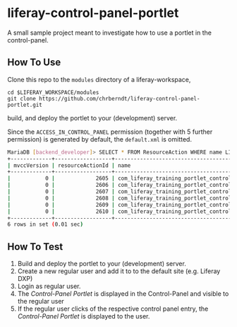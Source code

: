 # liferay-control-panel-portlet

A small sample project meant to investigate how to use a portlet in the control-panel.

## How To Use

Clone this repo to the `modules` directory of a liferay-workspace, 

```
cd $LIFERAY_WORKSPACE/modules
git clone https://github.com/chrberndt/liferay-control-panel-portlet.git
```

build, and deploy the portlet to your (development) server.

Since the `ACCESS_IN_CONTROL_PANEL` permission (together with 5 further permission) is generated by default, the `default.xml` is omitted.

```bash
MariaDB [backend_developer]> SELECT * FROM ResourceAction WHERE name LIKE '%liferay_training%';
+-------------+------------------+---------------------------------------------------------------+-------------------------+--------------+
| mvccVersion | resourceActionId | name                                                          | actionId                | bitwiseValue |
+-------------+------------------+---------------------------------------------------------------+-------------------------+--------------+
|           0 |             2605 | com_liferay_training_portlet_controlpanel_ControlPanelPortlet | VIEW                    |            1 |
|           0 |             2606 | com_liferay_training_portlet_controlpanel_ControlPanelPortlet | ADD_TO_PAGE             |            2 |
|           0 |             2607 | com_liferay_training_portlet_controlpanel_ControlPanelPortlet | CONFIGURATION           |            4 |
|           0 |             2608 | com_liferay_training_portlet_controlpanel_ControlPanelPortlet | PERMISSIONS             |            8 |
|           0 |             2609 | com_liferay_training_portlet_controlpanel_ControlPanelPortlet | PREFERENCES             |           16 |
|           0 |             2610 | com_liferay_training_portlet_controlpanel_ControlPanelPortlet | ACCESS_IN_CONTROL_PANEL |           32 |
+-------------+------------------+---------------------------------------------------------------+-------------------------+--------------+
6 rows in set (0.01 sec)
```

## How To Test

1. Build and deploy the portlet to your (development) server.
1. Create a new regular user and add it to to the default site (e.g. Liferay DXP)
1. Login as regular user.
1. The *Control-Panel Portlet* is displayed in the Control-Panel and visible to the regular user
1. If the regular user clicks of the respective control panel entry, the *Control-Panel Portlet* is displayed to the user.
